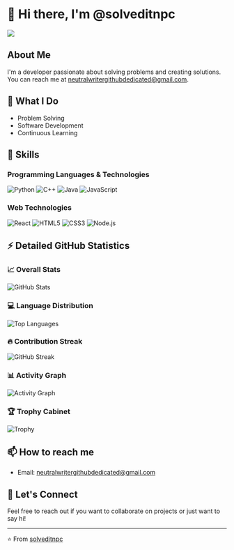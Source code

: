 # 👋 Hi there, I'm @solveditnpc

![](https://img.shields.io/badge/Total%20Views-2.1k+-blue?style=flat-square)

## About Me
I'm a developer passionate about solving problems and creating solutions. You can reach me at neutralwritergithubdedicated@gmail.com.

## 🔭 What I Do
- Problem Solving
- Software Development
- Continuous Learning

## 🌱 Skills
### Programming Languages & Technologies
![Python](https://img.shields.io/badge/Python-3776AB?style=for-the-badge&logo=python&logoColor=white)
![C++](https://img.shields.io/badge/C++-00599C?style=for-the-badge&logo=c%2B%2B&logoColor=white)
![Java](https://img.shields.io/badge/Java-ED8B00?style=for-the-badge&logo=openjdk&logoColor=white)
![JavaScript](https://img.shields.io/badge/JavaScript-F7DF1E?style=for-the-badge&logo=javascript&logoColor=black)

### Web Technologies
![React](https://img.shields.io/badge/React-20232A?style=for-the-badge&logo=react&logoColor=61DAFB)
![HTML5](https://img.shields.io/badge/HTML5-E34F26?style=for-the-badge&logo=html5&logoColor=white)
![CSS3](https://img.shields.io/badge/CSS3-1572B6?style=for-the-badge&logo=css3&logoColor=white)
![Node.js](https://img.shields.io/badge/Node.js-43853D?style=for-the-badge&logo=node.js&logoColor=white)

## ⚡ Detailed GitHub Statistics

### 📈 Overall Stats
![GitHub Stats](https://github-readme-stats.vercel.app/api?username=solveditnpc&show_icons=true&theme=radical&include_all_commits=true&count_private=true)

### 💻 Language Distribution
![Top Languages](https://github-readme-stats.vercel.app/api/top-langs/?username=solveditnpc&layout=donut&theme=radical&hide_border=true&langs_count=8&size_weight=0.5&count_weight=0.5)

### 🔥 Contribution Streak
![GitHub Streak](https://github-readme-streak-stats.herokuapp.com/?user=solveditnpc&theme=radical&hide_border=true)

### 📊 Activity Graph
![Activity Graph](https://github-readme-activity-graph.vercel.app/graph?username=solveditnpc&theme=react-dark&hide_border=true)

### 🏆 Trophy Cabinet
![Trophy](https://github-profile-trophy.vercel.app/?username=solveditnpc&theme=radical&row=2&column=4&margin-w=15&margin-h=15&no-frame=true)

## 📫 How to reach me
- Email: neutralwritergithubdedicated@gmail.com

## 🤝 Let's Connect
Feel free to reach out if you want to collaborate on projects or just want to say hi!

---
⭐️ From [solveditnpc](https://github.com/solveditnpc)
